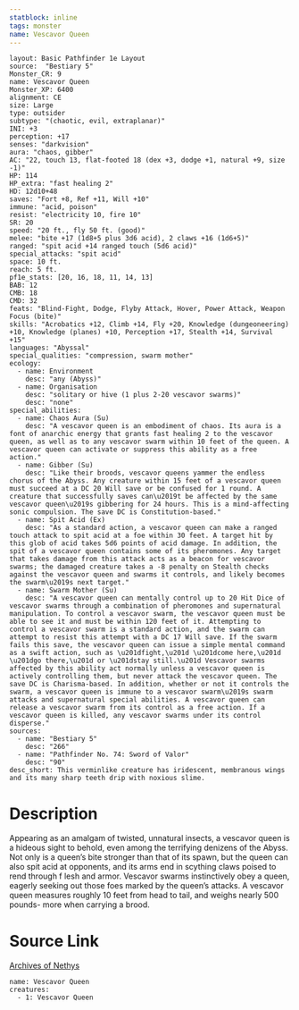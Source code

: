 ```yaml
---
statblock: inline
tags: monster
name: Vescavor Queen
---
```

```statblock
layout: Basic Pathfinder 1e Layout
source:  "Bestiary 5"
Monster_CR: 9
name: Vescavor Queen
Monster_XP: 6400
alignment: CE
size: Large
type: outsider
subtype: "(chaotic, evil, extraplanar)"
INI: +3
perception: +17
senses: "darkvision"
aura: "chaos, gibber"
AC: "22, touch 13, flat-footed 18 (dex +3, dodge +1, natural +9, size -1)"
HP: 114
HP_extra: "fast healing 2"
HD: 12d10+48
saves: "Fort +8, Ref +11, Will +10"
immune: "acid, poison"
resist: "electricity 10, fire 10"
SR: 20
speed: "20 ft., fly 50 ft. (good)"
melee: "bite +17 (1d8+5 plus 3d6 acid), 2 claws +16 (1d6+5)"
ranged: "spit acid +14 ranged touch (5d6 acid)"
special_attacks: "spit acid"
space: 10 ft.
reach: 5 ft.
pf1e_stats: [20, 16, 18, 11, 14, 13]
BAB: 12
CMB: 18
CMD: 32
feats: "Blind-Fight, Dodge, Flyby Attack, Hover, Power Attack, Weapon Focus (bite)"
skills: "Acrobatics +12, Climb +14, Fly +20, Knowledge (dungeoneering) +10, Knowledge (planes) +10, Perception +17, Stealth +14, Survival +15"
languages: "Abyssal"
special_qualities: "compression, swarm mother"
ecology:
  - name: Environment
    desc: "any (Abyss)"
  - name: Organisation
    desc: "solitary or hive (1 plus 2-20 vescavor swarms)"
    desc: "none"
special_abilities:
  - name: Chaos Aura (Su)
    desc: "A vescavor queen is an embodiment of chaos. Its aura is a font of anarchic energy that grants fast healing 2 to the vescavor queen, as well as to any vescavor swarm within 10 feet of the queen. A vescavor queen can activate or suppress this ability as a free action."
  - name: Gibber (Su)
    desc: "Like their broods, vescavor queens yammer the endless chorus of the Abyss. Any creature within 15 feet of a vescavor queen must succeed at a DC 20 Will save or be confused for 1 round. A creature that successfully saves can\u2019t be affected by the same vescavor queen\u2019s gibbering for 24 hours. This is a mind-affecting sonic compulsion. The save DC is Constitution-based."
  - name: Spit Acid (Ex)
    desc: "As a standard action, a vescavor queen can make a ranged touch attack to spit acid at a foe within 30 feet. A target hit by this glob of acid takes 5d6 points of acid damage. In addition, the spit of a vescavor queen contains some of its pheromones. Any target that takes damage from this attack acts as a beacon for vescavor swarms; the damaged creature takes a -8 penalty on Stealth checks against the vescavor queen and swarms it controls, and likely becomes the swarm\u2019s next target."
  - name: Swarm Mother (Su)
    desc: "A vescavor queen can mentally control up to 20 Hit Dice of vescavor swarms through a combination of pheromones and supernatural manipulation. To control a vescavor swarm, the vescavor queen must be able to see it and must be within 120 feet of it. Attempting to control a vescavor swarm is a standard action, and the swarm can attempt to resist this attempt with a DC 17 Will save. If the swarm fails this save, the vescavor queen can issue a simple mental command as a swift action, such as \u201dfight,\u201d \u201dcome here,\u201d \u201dgo there,\u201d or \u201dstay still.\u201d Vescavor swarms affected by this ability act normally unless a vescavor queen is actively controlling them, but never attack the vescavor queen. The save DC is Charisma-based. In addition, whether or not it controls the swarm, a vescavor queen is immune to a vescavor swarm\u2019s swarm attacks and supernatural special abilities. A vescavor queen can release a vescavor swarm from its control as a free action. If a vescavor queen is killed, any vescavor swarms under its control disperse."
sources:
  - name: "Bestiary 5"
    desc: "266"
  - name: "Pathfinder No. 74: Sword of Valor"
    desc: "90"
desc_short: This verminlike creature has iridescent, membranous wings and its many sharp teeth drip with noxious slime.
```
# Description
Appearing as an amalgam of twisted, unnatural insects, a vescavor queen is a hideous sight to behold, even among the terrifying denizens of the Abyss. Not only is a queen’s bite stronger than that of its spawn, but the queen can also spit acid at opponents, and its arms end in scything claws poised to rend through f lesh and armor. Vescavor swarms instinctively obey a queen, eagerly seeking out those foes marked by the queen’s attacks. A vescavor queen measures roughly 10 feet from head to tail, and weighs nearly 500 pounds- more when carrying a brood.
# Source Link
[Archives of Nethys](https://aonprd.com/MonsterDisplay.aspx?ItemName=Vescavor%20Queen)
```encounter-table
name: Vescavor Queen
creatures:
  - 1: Vescavor Queen
```
